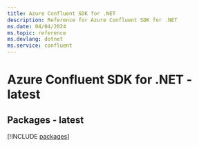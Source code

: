 ```yaml
---
title: Azure Confluent SDK for .NET
description: Reference for Azure Confluent SDK for .NET
ms.date: 04/04/2024
ms.topic: reference
ms.devlang: dotnet
ms.service: confluent
---
```

# Azure Confluent SDK for .NET - latest
## Packages - latest
[!INCLUDE [packages](confluent-index.md)]